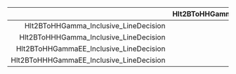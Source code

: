 |                                          |    Hlt2BToHHGamma_Inclusive_LineDecision |   Hlt2BToHHHGamma_Inclusive_LineDecision |  Hlt2BToHHGammaEE_Inclusive_LineDecision | Hlt2BToHHHGammaEE_Inclusive_LineDecision |
|-----------------------------------------:|:----------------------------------------:|:----------------------------------------:|:----------------------------------------:|:----------------------------------------:|
|    Hlt2BToHHGamma_Inclusive_LineDecision |                                        1 |                                   0.4889 |                                  0.01111 |                                        0 |
|   Hlt2BToHHHGamma_Inclusive_LineDecision |                                    0.898 |                                        1 |                                  0.02041 |                                        0 |
|  Hlt2BToHHGammaEE_Inclusive_LineDecision |                                  0.09091 |                                  0.09091 |                                        1 |                                   0.3636 |
| Hlt2BToHHHGammaEE_Inclusive_LineDecision |                                        0 |                                        0 |                                        1 |                                        1 |

